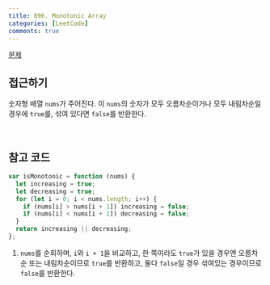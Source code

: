 ```yaml
---
title: 896. Monotonic Array
categories: [LeetCode]
comments: true
---
```


[문제](https://leetcode.com/problems/monotonic-array/)

## 접근하기

숫자형 배열 `nums`가 주어진다. 이 `nums`의 숫자가 모두 오름차순이거나 모두 내림차순일 경우에 `true`를, 섞여 있다면 `false`를 반환한다.

<br>

## 참고 코드

```js
var isMonotonic = function (nums) {
  let increasing = true;
  let decreasing = true;
  for (let i = 0; i < nums.length; i++) {
    if (nums[i] > nums[i + 1]) increasing = false;
    if (nums[i] < nums[i + 1]) decreasing = false;
  }
  return increasing || decreasing;
};
```

1. `nums`를 순회하며, `i`와 `i + 1`을 비교하고, 한 쪽이라도 `true`가 있을 경우엔 오름차순 또는 내림차순이므로 `true`를 반환하고, 둘다 `false`일 경우 섞여있는 경우이므로 `false`를 반환한다.
